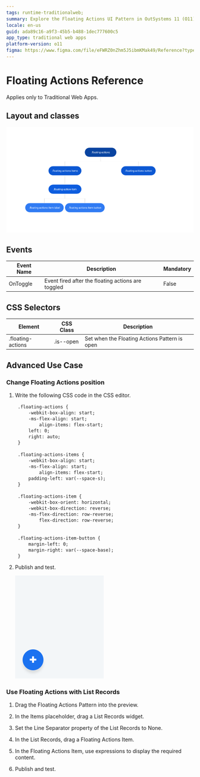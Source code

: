 ```yaml
---
tags: runtime-traditionalweb;
summary: Explore the Floating Actions UI Pattern in OutSystems 11 (O11) for Traditional Web Apps, detailing layout, events, CSS selectors, and advanced use cases.
locale: en-us
guid: ada89c16-a9f3-45b5-b488-1dec777600c5
app_type: traditional web apps
platform-version: o11
figma: https://www.figma.com/file/eFWRZ0nZhm5J5ibmKMak49/Reference?type=design&node-id=615%3A478&mode=design&t=Cx8ecjAITJrQMvRn-1
---
```


# Floating Actions Reference

<div class="info" markdown="1">

Applies only to Traditional Web Apps.

</div>

## Layout and classes

![Diagram illustrating the layout and classes of the Floating Actions UI Pattern for Traditional Web Apps](images/floatingactions-2-diag.png "Floating Actions Layout Diagram")

## Events

| **Event Name** |  **Description** |  **Mandatory**  |
| ---|---|--- |  
| OnToggle | Event fired after the floating actions are toggled |  False  |

## CSS Selectors

| **Element** |  **CSS Class** |  **Description**  |
| ---|---|---|
| .floating-actions |  .is--open|  Set when the Floating Actions Pattern is open  |

## Advanced Use Case

### Change Floating Actions position

1. Write the following CSS code in the CSS editor.

        .floating-actions {
            -webkit-box-align: start;
            -ms-flex-align: start;
                align-items: flex-start;
            left: 0;
            right: auto;
        }
        
        .floating-actions-items {
            -webkit-box-align: start;
            -ms-flex-align: start;
                align-items: flex-start;
            padding-left: var(--space-s);
        }
        
        .floating-actions-item {
            -webkit-box-orient: horizontal;
            -webkit-box-direction: reverse;
            -ms-flex-direction: row-reverse;
                flex-direction: row-reverse;
        }
        
        .floating-actions-item-button {
            margin-left: 0;
            margin-right: var(--space-base); 
        }

1. Publish and test.

    ![Animated GIF demonstrating the change of position for Floating Actions in a Traditional Web App](images/floatingactions-4-ss.gif "Floating Actions Position Change Demonstration")

### Use Floating Actions with List Records

1. Drag the Floating Actions Pattern into the preview.

1. In the Items placeholder, drag a List Records widget.

1. Set the Line Separator property of the List Records to None.

1. In the List Records, drag a Floating Actions Item.

1. In the Floating Actions Item, use expressions to display the required content.

1. Publish and test.
